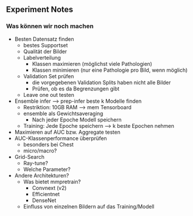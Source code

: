 ## Experiment Notes

### Was können wir noch machen

- Besten Datensatz finden
  - bestes Supportset
  - Qualität der Bilder
  - Labelverteilung
    - Klassen maximieren (möglichst viele Pathologien)
    - Klassen minimieren (nur eine Pathologie pro Bild, wenn möglich)
  - Validation Set prüfen
    - die vorgegebenen Validation Splits haben nicht alle Bilder
    - Prüfen, ob es da Begrenzungen gibt
  - Leave one out testen
- Ensemble infer --> prep-infer beste k Modelle finden
  - Restriktion: 10GB RAM --> mem Tensorboard
  - ensemble als Gewichtsaveraging
    - Nach jeder Epoche Modell speichern
  - Training: Jede Epoche speichern --> k beste Epochen nehmen
- Maximieren auf AUC bzw. Aggregate testen
- AUC-Klassenperformance überprüfen
  - besonders bei Chest
  - micro/macro?
- Grid-Search
  - Ray-tune?
  - Welche Parameter?
- Andere Architekturen?
  - Was bietet mmpretrain?
    - Convnext (v2)
    - Efficientnet
    - DenseNet
  - Einfluss von einzelnen Bildern auf das Training/Modell

